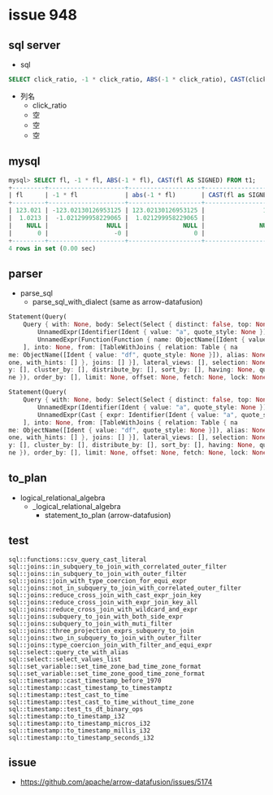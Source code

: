 # issue 948

## sql server

- sql

```sql
SELECT click_ratio, -1 * click_ratio, ABS(-1 * click_ratio), CAST(click_ratio AS INT) FROM RecManager3.dbo.op_content_article WHERE id LIKE '14%';
```

- 列名
  - click_ratio
  - 空
  - 空
  - 空

## mysql

```sql
mysql> SELECT fl, -1 * fl, ABS(-1 * fl), CAST(fl AS SIGNED) FROM t1;
+---------+---------------------+--------------------+--------------------+
| fl      | -1 * fl             | abs(-1 * fl)       | CAST(fl as SIGNED) |
+---------+---------------------+--------------------+--------------------+
| 123.021 | -123.02130126953125 | 123.02130126953125 |                123 |
|  1.0213 |  -1.021299958229065 |  1.021299958229065 |                  1 |
|    NULL |                NULL |               NULL |               NULL |
|       0 |                  -0 |                  0 |                  0 |
+---------+---------------------+--------------------+--------------------+
4 rows in set (0.00 sec)
```

## parser

- parse_sql
  - parse_sql_with_dialect (same as arrow-datafusion)

```rust
Statement(Query(
    Query { with: None, body: Select(Select { distinct: false, top: None, projection: [
        UnnamedExpr(Identifier(Ident { value: "a", quote_style: None })), 
        UnnamedExpr(Function(Function { name: ObjectName([Ident { value: "abs", quote_style: None }]), args: [Unnamed(Expr(Identifier(Ident { value: "a", quote_style:None })))], over: None, distinct: false, special: false }))
    ], into: None, from: [TableWithJoins { relation: Table { na
me: ObjectName([Ident { value: "df", quote_style: None }]), alias: None, args: N
one, with_hints: [] }, joins: [] }], lateral_views: [], selection: None, group_b
y: [], cluster_by: [], distribute_by: [], sort_by: [], having: None, qualify: No
ne }), order_by: [], limit: None, offset: None, fetch: None, lock: None }))

Statement(Query(
    Query { with: None, body: Select(Select { distinct: false, top: None, projection: [
        UnnamedExpr(Identifier(Ident { value: "a", quote_style: None })), 
        UnnamedExpr(Cast { expr: Identifier(Ident { value: "a", quote_style: None }), data_type: Date })
    ], into: None, from: [TableWithJoins { relation: Table { na
me: ObjectName([Ident { value: "df", quote_style: None }]), alias: None, args: N
one, with_hints: [] }, joins: [] }], lateral_views: [], selection: None, group_b
y: [], cluster_by: [], distribute_by: [], sort_by: [], having: None, qualify: No
ne }), order_by: [], limit: None, offset: None, fetch: None, lock: None })) 
```

## to_plan

- logical_relational_algebra
  - _logical_relational_algebra
    - statement_to_plan (arrow-datafusion)

## test

    sql::functions::csv_query_cast_literal
    sql::joins::in_subquery_to_join_with_correlated_outer_filter
    sql::joins::in_subquery_to_join_with_outer_filter
    sql::joins::join_with_type_coercion_for_equi_expr
    sql::joins::not_in_subquery_to_join_with_correlated_outer_filter
    sql::joins::reduce_cross_join_with_cast_expr_join_key
    sql::joins::reduce_cross_join_with_expr_join_key_all
    sql::joins::reduce_cross_join_with_wildcard_and_expr
    sql::joins::subquery_to_join_with_both_side_expr
    sql::joins::subquery_to_join_with_muti_filter
    sql::joins::three_projection_exprs_subquery_to_join
    sql::joins::two_in_subquery_to_join_with_outer_filter
    sql::joins::type_coercion_join_with_filter_and_equi_expr
    sql::select::query_cte_with_alias
    sql::select::select_values_list
    sql::set_variable::set_time_zone_bad_time_zone_format
    sql::set_variable::set_time_zone_good_time_zone_format
    sql::timestamp::cast_timestamp_before_1970
    sql::timestamp::cast_timestamp_to_timestamptz
    sql::timestamp::test_cast_to_time
    sql::timestamp::test_cast_to_time_without_time_zone
    sql::timestamp::test_ts_dt_binary_ops
    sql::timestamp::to_timestamp_i32
    sql::timestamp::to_timestamp_micros_i32
    sql::timestamp::to_timestamp_millis_i32
    sql::timestamp::to_timestamp_seconds_i32

## issue

- https://github.com/apache/arrow-datafusion/issues/5174